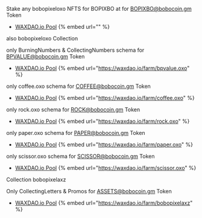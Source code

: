 Stake any bobopixeloxo NFTS for BOPIXBO at for BOPIXBO@bobocoin.gm Token
* [WAXDAO.io Pool](https://waxdao.io/farm/bobopixeloxo)
{% embed url="" %}

also bobopixeloxo Collection 

only BurningNumbers & CollectingNumbers schema for BPVALUE@bobocoin.gm Token
* [WAXDAO.io Pool](https://waxdao.io/farm/bpvalue.oxo)
{% embed url="https://waxdao.io/farm/bpvalue.oxo" %}

only coffee.oxo schema for COFFEE@bobocoin.gm Token
* [WAXDAO.io Pool](https://waxdao.io/farm/coffee.oxo)
{% embed url="https://waxdao.io/farm/coffee.oxo" %}

only rock.oxo schema for ROCK@bobocoin.gm Token
* [WAXDAO.io Pool](https://waxdao.io/farm/rock.oxo)
{% embed url="https://waxdao.io/farm/rock.oxo" %}

only paper.oxo schema for PAPER@bobocoin.gm Token
* [WAXDAO.io Pool](https://waxdao.io/farm/paper.oxo)
{% embed url="https://waxdao.io/farm/paper.oxo" %}

only scissor.oxo schema for SCISSOR@bobocoin.gm Token
* [WAXDAO.io Pool](https://waxdao.io/farm/scissor.oxo)
{% embed url="https://waxdao.io/farm/scissor.oxo" %}

Collection
bobopixelaxz

Only CollectingLetters & Promos for ASSETS@bobocoin.gm Token
* [WAXDAO.io Pool](https://waxdao.io/farm/bobopixelaxz)
{% embed url="https://waxdao.io/farm/bobopixelaxz" %}
